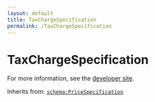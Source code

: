 ```yaml
---
layout: default
title: TaxChargeSpecification
permalink: /TaxChargeSpecification
---
```


# TaxChargeSpecification


For more information, see the [developer site](https://developer.openactive.io/data-model/types/taxchargespecification).

Inherits from: [`schema:PriceSpecification`](https://schema.org/PriceSpecification)
